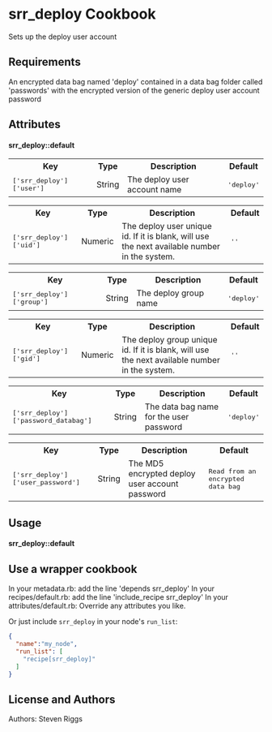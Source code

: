 srr_deploy Cookbook
=====================
Sets up the deploy user account

Requirements
------------
An encrypted data bag named 'deploy' contained in a data bag folder called 'passwords' with the encrypted version of the generic deploy user account password

Attributes
----------
#### srr_deploy::default
<table>
  <tr>
    <th>Key</th>
    <th>Type</th>
    <th>Description</th>
    <th>Default</th>
  </tr>
  <tr>
    <td><tt>['srr_deploy']['user']</tt></td>
    <td>String</td>
    <td>The deploy user account name</td>
    <td><tt>'deploy'</tt></td>
  </tr>
</table>

<table>
  <tr>
    <th>Key</th>
    <th>Type</th>
    <th>Description</th>
    <th>Default</th>
  </tr>
  <tr>
    <td><tt>['srr_deploy']['uid']</tt></td>
    <td>Numeric</td>
    <td>The deploy user unique id. If it is blank, will use the next available number in the system.</td>
    <td><tt>''</tt></td>
  </tr>
</table>

<table>
  <tr>
    <th>Key</th>
    <th>Type</th>
    <th>Description</th>
    <th>Default</th>
  </tr>
  <tr>
    <td><tt>['srr_deploy']['group']</tt></td>
    <td>String</td>
    <td>The deploy group name</td>
    <td><tt>'deploy'</tt></td>
  </tr>
</table>

<table>
  <tr>
    <th>Key</th>
    <th>Type</th>
    <th>Description</th>
    <th>Default</th>
  </tr>
  <tr>
    <td><tt>['srr_deploy']['gid']</tt></td>
    <td>Numeric</td>
    <td>The deploy group unique id. If it is blank, will use the next available number in the system.</td>
    <td><tt>''</tt></td>
  </tr>
</table>

<table>
  <tr>
    <th>Key</th>
    <th>Type</th>
    <th>Description</th>
    <th>Default</th>
  </tr>
  <tr>
    <td><tt>['srr_deploy']['password_databag']</tt></td>
    <td>String</td>
    <td>The data bag name for the user password</td>
    <td><tt>'deploy'</tt></td>
  </tr>
</table>

<table>
  <tr>
    <th>Key</th>
    <th>Type</th>
    <th>Description</th>
    <th>Default</th>
  </tr>
  <tr>
    <td><tt>['srr_deploy']['user_password']</tt></td>
    <td>String</td>
    <td>The MD5 encrypted deploy user account password</td>
    <td><tt>Read from an encrypted data bag</tt></td>
  </tr>
</table>

Usage
-----
#### srr_deploy::default

## Use a wrapper cookbook ##
In your metadata.rb: add the line 'depends srr_deploy'
In your recipes/default.rb: add the line 'include_recipe srr_deploy'
In your attributes/default.rb: Override any attributes you like.

Or just include `srr_deploy` in your node's `run_list`:

```json
{
  "name":"my_node",
  "run_list": [
    "recipe[srr_deploy]"
  ]
}
```


License and Authors
-------------------
Authors: Steven Riggs
